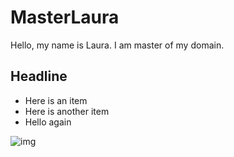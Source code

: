 MasterLaura
===========


Hello, my name is Laura. I am master of my domain. 

## Headline

- Here is an item
- Here is another item
- Hello again



![img](http://placekitten.com/g/600/400)
